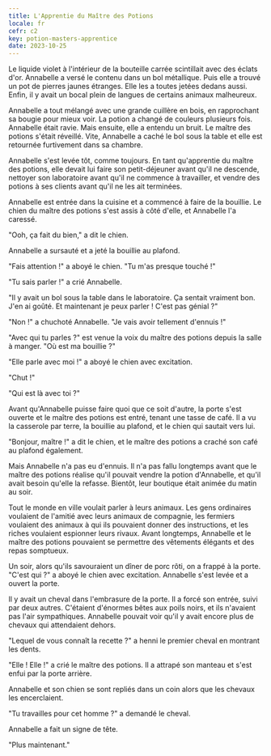 ```yaml
---
title: L'Apprentie du Maître des Potions
locale: fr
cefr: c2
key: potion-masters-apprentice
date: 2023-10-25
---
```


Le liquide violet à l'intérieur de la bouteille carrée scintillait avec des éclats d'or. Annabelle a versé le contenu dans un bol métallique. Puis elle a trouvé un pot de pierres jaunes étranges. Elle les a toutes jetées dedans aussi. Enfin, il y avait un bocal plein de langues de certains animaux malheureux.

Annabelle a tout mélangé avec une grande cuillère en bois, en rapprochant sa bougie pour mieux voir. La potion a changé de couleurs plusieurs fois. Annabelle était ravie. Mais ensuite, elle a entendu un bruit. Le maître des potions s'était réveillé. Vite, Annabelle a caché le bol sous la table et elle est retournée furtivement dans sa chambre.

Annabelle s'est levée tôt, comme toujours. En tant qu'apprentie du maître des potions, elle devait lui faire son petit-déjeuner avant qu'il ne descende, nettoyer son laboratoire avant qu'il ne commence à travailler, et vendre des potions à ses clients avant qu'il ne les ait terminées.

Annabelle est entrée dans la cuisine et a commencé à faire de la bouillie. Le chien du maître des potions s'est assis à côté d'elle, et Annabelle l'a caressé.

"Ooh, ça fait du bien," a dit le chien.

Annabelle a sursauté et a jeté la bouillie au plafond.

"Fais attention !" a aboyé le chien. "Tu m'as presque touché !"

"Tu sais parler !" a crié Annabelle.

"Il y avait un bol sous la table dans le laboratoire. Ça sentait vraiment bon. J'en ai goûté. Et maintenant je peux parler ! C'est pas génial ?"

"Non !" a chuchoté Annabelle. "Je vais avoir tellement d'ennuis !"

"Avec qui tu parles ?" est venue la voix du maître des potions depuis la salle à manger. "Où est ma bouillie ?"

"Elle parle avec moi !" a aboyé le chien avec excitation.

"Chut !"

"Qui est là avec toi ?"

Avant qu'Annabelle puisse faire quoi que ce soit d'autre, la porte s'est ouverte et le maître des potions est entré, tenant une tasse de café. Il a vu la casserole par terre, la bouillie au plafond, et le chien qui sautait vers lui.

"Bonjour, maître !" a dit le chien, et le maître des potions a craché son café au plafond également.

Mais Annabelle n'a pas eu d'ennuis. Il n'a pas fallu longtemps avant que le maître des potions réalise qu'il pouvait vendre la potion d'Annabelle, et qu'il avait besoin qu'elle la refasse. Bientôt, leur boutique était animée du matin au soir.

Tout le monde en ville voulait parler à leurs animaux. Les gens ordinaires voulaient de l'amitié avec leurs animaux de compagnie, les fermiers voulaient des animaux à qui ils pouvaient donner des instructions, et les riches voulaient espionner leurs rivaux. Avant longtemps, Annabelle et le maître des potions pouvaient se permettre des vêtements élégants et des repas somptueux.

Un soir, alors qu'ils savouraient un dîner de porc rôti, on a frappé à la porte. "C'est qui ?" a aboyé le chien avec excitation. Annabelle s'est levée et a ouvert la porte.

Il y avait un cheval dans l'embrasure de la porte. Il a forcé son entrée, suivi par deux autres. C'étaient d'énormes bêtes aux poils noirs, et ils n'avaient pas l'air sympathiques. Annabelle pouvait voir qu'il y avait encore plus de chevaux qui attendaient dehors.

"Lequel de vous connaît la recette ?" a henni le premier cheval en montrant les dents.

"Elle ! Elle !" a crié le maître des potions. Il a attrapé son manteau et s'est enfui par la porte arrière.

Annabelle et son chien se sont repliés dans un coin alors que les chevaux les encerclaient.

"Tu travailles pour cet homme ?" a demandé le cheval.

Annabelle a fait un signe de tête.

"Plus maintenant."
